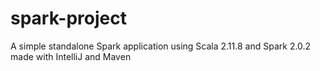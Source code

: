 # spark-project
A simple standalone Spark application using Scala 2.11.8 and Spark 2.0.2 made with IntelliJ and Maven

